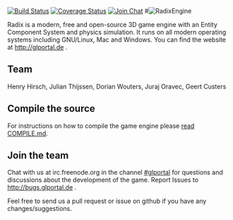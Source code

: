[![Build Status](https://travis-ci.org/GlPortal/RadixEngine.svg?branch=master)](https://travis-ci.org/GlPortal/RadixEngine)
[![Coverage Status](https://coveralls.io/repos/github/GlPortal/RadixEngine/badge.svg?branch=coveralls)](https://coveralls.io/github/GlPortal/RadixEngine?branch=coveralls)
[![Join Chat](https://img.shields.io/badge/reddit-join_chat-brightgreen.svg)](https://www.reddit.com/r/RadixEngine/)
#![RadixEngine](https://raw.githubusercontent.com/GlPortal/glportal_raw_data/master/graphics/logo/radix/RadixEngine.png "RadixEngine")

Radix is a modern, free and open-source 3D game engine with an Entity Component System and physics simulation.
It runs on all modern operating systems including GNU/Linux, Mac and Windows.
You can find the website at http://glportal.de .

## Team
Henry Hirsch, Julian Thijssen, Dorian Wouters, Juraj Oravec, Geert Custers

## Compile the source
For instructions on how to compile the game engine please [read COMPILE.md](COMPILE.md).

## Join the team
Chat with us at irc.freenode.org in the channel [#glportal](http://webchat.freenode.net/?channels=%23glportal&uio=d4)
for questions and discussions about the development of the game.
Report Issues to http://bugs.glportal.de .

Feel free to send us a pull request or issue on github if you have any changes/suggestions.
